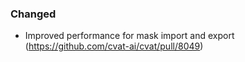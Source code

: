 ### Changed

- Improved performance for mask import and export
  (<https://github.com/cvat-ai/cvat/pull/8049>)

